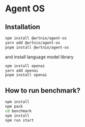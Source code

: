 # Agent OS

## Installation

```bash
npm install @wrtnio/agent-os
yarn add @wrtnio/agent-os
pnpm install @wrtnio/agent-os
```

and install language model library

```bash
npm install openai
yarn add openai
pnpm install openai
```

## How to run benchmark?

```bash
npm install
npm pack
cd benchmark
npm install
npm run start
```
